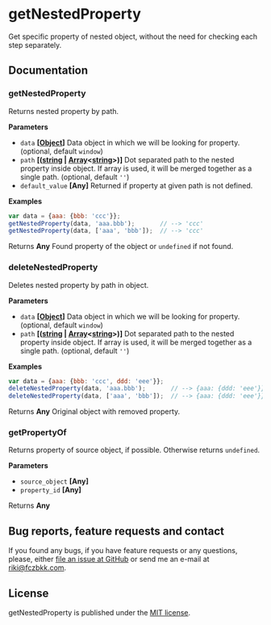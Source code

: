 # getNestedProperty

Get specific property of nested object, without the need for checking each step separately.

## Documentation

### getNestedProperty

Returns nested property by path.

**Parameters**

-   `data` **\[[Object](https://developer.mozilla.org/en-US/docs/Web/JavaScript/Reference/Global_Objects/Object)]** Data object in which we will be looking for property. (optional, default `window`)
-   `path` **\[([string](https://developer.mozilla.org/en-US/docs/Web/JavaScript/Reference/Global_Objects/String) \| [Array](https://developer.mozilla.org/en-US/docs/Web/JavaScript/Reference/Global_Objects/Array)&lt;[string](https://developer.mozilla.org/en-US/docs/Web/JavaScript/Reference/Global_Objects/String)>)]** Dot separated path to the nested property inside object. If array is used, it will be merged together as a single path. (optional, default `''`)
-   `default_value` **\[Any]** Returned if property at given path is not defined.

**Examples**

```javascript
var data = {aaa: {bbb: 'ccc'}};
getNestedProperty(data, 'aaa.bbb');       // --> 'ccc'
getNestedProperty(data, ['aaa', 'bbb']);  // --> 'ccc'
```

Returns **Any** Found property of the object or `undefined` if not found.

### deleteNestedProperty

Deletes nested property by path in object.

**Parameters**

-   `data` **\[[Object](https://developer.mozilla.org/en-US/docs/Web/JavaScript/Reference/Global_Objects/Object)]** Data object in which we will be looking for property. (optional, default `window`)
-   `path` **\[([string](https://developer.mozilla.org/en-US/docs/Web/JavaScript/Reference/Global_Objects/String) \| [Array](https://developer.mozilla.org/en-US/docs/Web/JavaScript/Reference/Global_Objects/Array)&lt;[string](https://developer.mozilla.org/en-US/docs/Web/JavaScript/Reference/Global_Objects/String)>)]** Dot separated path to the nested property inside object. If array is used, it will be merged together as a single path. (optional, default `''`)

**Examples**

```javascript
var data = {aaa: {bbb: 'ccc', ddd: 'eee'}};
deleteNestedProperty(data, 'aaa.bbb');       // --> {aaa: {ddd: 'eee'}}
deleteNestedProperty(data, ['aaa', 'bbb']);  // --> {aaa: {ddd: 'eee'}}
```

Returns **Any** Original object with removed property.

### getPropertyOf

Returns property of source object, if possible. Otherwise returns `undefined`.

**Parameters**

-   `source_object` **\[Any]** 
-   `property_id` **\[Any]** 

Returns **Any** 

## Bug reports, feature requests and contact

If you found any bugs, if you have feature requests or any questions, please, either [file an issue at GitHub](https://github.com/fczbkk/get-nested-property/issues) or send me an e-mail at <a href="mailto:riki@fczbkk.com">riki@fczbkk.com</a>.

## License

getNestedProperty is published under the [MIT license](https://github.com/fczbkk/get-nested-property/blob/master/LICENSE).
